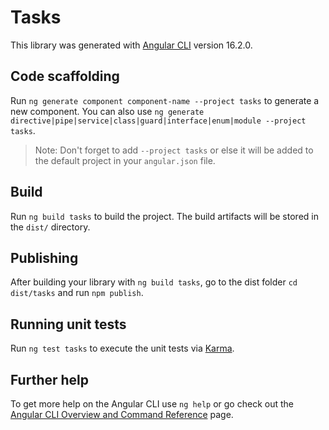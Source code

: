 # Tasks

This library was generated with [Angular CLI](https://github.com/angular/angular-cli) version 16.2.0.

## Code scaffolding

Run `ng generate component component-name --project tasks` to generate a new component. You can also use `ng generate directive|pipe|service|class|guard|interface|enum|module --project tasks`.
> Note: Don't forget to add `--project tasks` or else it will be added to the default project in your `angular.json` file. 

## Build

Run `ng build tasks` to build the project. The build artifacts will be stored in the `dist/` directory.

## Publishing

After building your library with `ng build tasks`, go to the dist folder `cd dist/tasks` and run `npm publish`.

## Running unit tests

Run `ng test tasks` to execute the unit tests via [Karma](https://karma-runner.github.io).

## Further help

To get more help on the Angular CLI use `ng help` or go check out the [Angular CLI Overview and Command Reference](https://angular.io/cli) page.
